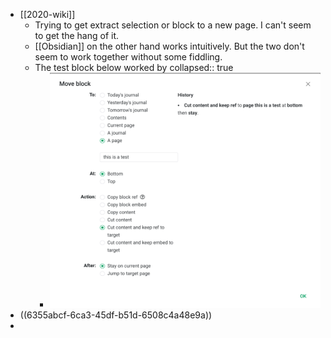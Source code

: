 - [[2020-wiki]]
	- Trying to get extract selection or block to a new page. I can't seem to get the hang of it.
	- [[Obsidian]] on the other hand works intuitively. But the two don't seem to work together without some fiddling.
	- The test block below worked by
	  collapsed:: true
		- ![image.png](../assets/image_1666560156049_0.png)
- ((6355abcf-6ca3-45df-b51d-6508c4a48e9a))
-